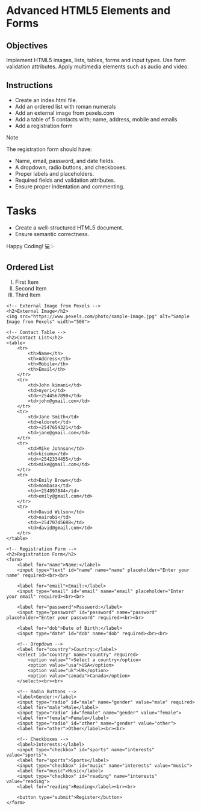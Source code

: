# Advanced HTML5 Elements and Forms

## Objectives
Implement HTML5 images, lists, tables, forms and input types.
Use form validation attributes.
Apply multimedia elements such as audio and video.

## Instructions

- Create an index.html file.
- Add an ordered list with roman numerals
- Add an external image from pexels.com
- Add a table of 5 contacts with; name, address, mobile and emails
- Add a registration form

>[!NOTE]
>  The registration form should have:
>- Name, email, password, and date fields.
>- A dropdown, radio buttons, and checkboxes.
>- Proper labels and placeholders.
>- Required fields and validation attributes.
>- Ensure proper indentation and commenting.
 
# Tasks
- Create a well-structured HTML5 document.
- Ensure semantic correctness.

Happy Coding! 💻✨



<!DOCTYPE html>
<html lang="en">
<head>
    <meta charset="UTF-8">
    <meta name="viewport" content="width=device-width, initial-scale=1.0">
    <title>HTML5 Elements Implementation</title>
    <style>
        table {
            width: 100%;
            border-collapse: collapse;
        }
        th, td {
            border: 1px solid black;
            padding: 8px;
            text-align: left;
        }
        th {
            background-color: #f2f2f2;
        }
    </style>
</head>
<body>
    <!-- Ordered List with Roman Numerals -->
    <h2>Ordered List</h2>
    <ol type="I">
        <li>First Item</li>
        <li>Second Item</li>
        <li>Third Item</li>
    </ol>

    <!-- External Image from Pexels -->
    <h2>External Image</h2>
    <img src="https://www.pexels.com/photo/sample-image.jpg" alt="Sample Image from Pexels" width="500">

    <!-- Contact Table -->
    <h2>Contact List</h2>
    <table>
        <tr>
            <th>Name</th>
            <th>Address</th>
            <th>Mobile</th>
            <th>Email</th>
        </tr>
        <tr>
            <td>John kimani</td>
            <td>nyeri</td>
            <td>+2544567890</td>
            <td>john@gmail.com</td>
        </tr>
        <tr>
            <td>Jane Smith</td>
            <td>eldoret</td>
            <td>+2547654321</td>
            <td>jane@gmail.com</td>
        </tr>
        <tr>
            <td>Mike Johnson</td>
            <td>kisumu</td>
            <td>+2542334455</td>
            <td>mike@gmail.com</td>
        </tr>
        <tr>
            <td>Emily Brown</td>
            <td>mombasa</td>
            <td>+254897844</td>
            <td>emily@gmail.com</td>
        </tr>
        <tr>
            <td>David Wilson</td>
            <td>nairobi</td>
            <td>+25470745688</td>
            <td>david@gmail.com</td>
        </tr>
    </table>

    <!-- Registration Form -->
    <h2>Registration Form</h2>
    <form>
        <label for="name">Name:</label>
        <input type="text" id="name" name="name" placeholder="Enter your name" required><br><br>

        <label for="email">Email:</label>
        <input type="email" id="email" name="email" placeholder="Enter your email" required><br><br>

        <label for="password">Password:</label>
        <input type="password" id="password" name="password" placeholder="Enter your password" required><br><br>

        <label for="dob">Date of Birth:</label>
        <input type="date" id="dob" name="dob" required><br><br>

        <!-- Dropdown -->
        <label for="country">Country:</label>
        <select id="country" name="country" required>
            <option value="">Select a country</option>
            <option value="usa">USA</option>
            <option value="uk">UK</option>
            <option value="canada">Canada</option>
        </select><br><br>

        <!-- Radio Buttons -->
        <label>Gender:</label>
        <input type="radio" id="male" name="gender" value="male" required>
        <label for="male">Male</label>
        <input type="radio" id="female" name="gender" value="female">
        <label for="female">Female</label>
        <input type="radio" id="other" name="gender" value="other">
        <label for="other">Other</label><br><br>

        <!-- Checkboxes -->
        <label>Interests:</label>
        <input type="checkbox" id="sports" name="interests" value="sports">
        <label for="sports">Sports</label>
        <input type="checkbox" id="music" name="interests" value="music">
        <label for="music">Music</label>
        <input type="checkbox" id="reading" name="interests" value="reading">
        <label for="reading">Reading</label><br><br>

        <button type="submit">Register</button>
    </form>
</body>
</html>

